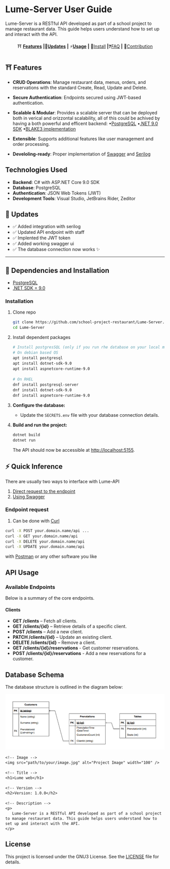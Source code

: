 # Lume-Server User Guide

Lume-Server is a RESTful API developed as part of a school project to manage restaurant data. This guide helps users understand how to set up and interact with the API.
<div align="center">
   
⛩️ [**Features**](#-features) **|**🚩[**Updates**](#-updates) **|** ⚡[**Usage**](#-quick-inference) **|** 🔧[Install](#-dependencies-and-installation)  **|**❓[FAQ](docs/FAQ.md) **|** 🎨[Contribution](docs/CONTRIBUTING.md)

</div>

## ⛩️ Features

- **CRUD Operations**: Manage restaurant data, menus, orders, and reservations with the standard Create, Read, Update and Delete.
- **Secure Authentication**: Endpoints secured using JWT-based authentication.
- **Scalable & Modular**: Provides a scalable server that can be deployed both in verical and orizzontal scalability, all of this could be achived by having a both powerful and efficent backend:
     •[PostgreSQL](https://www.postgresql.org/)
     •[.NET 9.0 SDK](https://dotnet.microsoft.com/en-us/download)
     •[BLAKE3 implementation](https://github.com/BLAKE3-team/BLAKE3)

- **Extensible**: Supports additional features like user management and order processing.
- **Develoling-ready**: Proper implementation of [Swagger](https://swagger.io/) and [Serilog](https://serilog.net)
## Technologies Used

- **Backend**: C# with ASP.NET Core 9.0 SDK
- **Database**: PostgreSQL
- **Authentication**: JSON Web Tokens (JWT)
- **Development Tools**: Visual Studio, JetBrains Rider, Zeditor

## 🚩 Updates

- ✅ Added integration with serilog
- ✅ Updated API endpoint with staff
- ✅ Implented the JWT token
- ✅ Added working swagger ui
- ✅ The database connection now works ✨
---

## 🔧 Dependencies and Installation

- [PostgreSQL](https://www.postgresql.org/download/)
- [.NET SDK = 9.0](https://dotnet.microsoft.com/en-us/download/dotnet/9.0)
### Installation

1. Clone repo

    ```bash
    git clone https://github.com/school-project-restaurant/Lume-Server.git
   cd Lume-Server
    ```

2. Install dependent packages

    ```bash
    # Install postgresSQL (only if you run rhe database on your local machine) and .NET 9.0 SDK
    # On debian based OS
    apt install postgresql
    apt install dotnet-sdk-9.0
    apt install aspnetcore-runtime-9.0

    # On RHEL
    dnf install postgresql-server
    dnf install dotnet-sdk-9.0
    dnf install aspnetcore-runtime-9.0
    ```

3. **Configure the database:**
   - Update the `SECRETS.env` file with your database connection details.
4. **Build and run the project:**
   ```bash
   dotnet build
   dotnet run
   ```
   The API should now be accessible at [http://localhost:5155](http://localhost:5155).

## ⚡ Quick Inference

There are usually two ways to interface with Lume-API
1. [Direct request to the endpoint](endpoint-request)
2. [Using Swagger](#Swagger)

### Endpoint request
1. Can be done with [Curl](https://curl.se)
```bash
curl -X POST your.domain.name/api ...
curl -X GET your.domain.name/api
curl -X DELETE your.domain.name/api
curl -X UPDATE your.domain.name/api
```
with [Postman](https://www.postman.com)
or any other software you like

## API Usage

### Available Endpoints

Below is a summary of the core endpoints.

#### Clients
- **GET /clients** – Fetch all clients.
- **GET /clients/{id}** – Retrieve details of a specific client.
- **POST /clients** – Add a new client.
- **PATCH /clients/{id}** – Update an existing client.
- **DELETE /clients/{id}** – Remove a client.
- **GET /clients/{id}/reservations** - Get customer reservations.
- **POST /clients/{id}/reservations** - Add a new reservations for a customer.

## Database Schema

The database structure is outlined in the diagram below:

<p>
   <img src="assets/database-model.png">
</p>

<!DOCTYPE html>
<html lang="en">
<head>
    <meta charset="UTF-8">
    <meta name="viewport" content="width=device-width, initial-scale=1.0">
    <title>Project README</title>
</head>
<body>

    <!-- Image -->
    <img src="path/to/your/image.jpg" alt="Project Image" width="100" />

    <!-- Title -->
    <h1>Lume web</h1>

    <!-- Version -->
    <h2>Version: 1.0.0</h2>

    <!-- Description -->
    <p>
       Lume-Server is a RESTful API developed as part of a school project to manage restaurant data. This guide helps users understand how to set up and interact with the API.
    </p>

</body>
</html>


## License

This project is licensed under the GNU3 License. See the [LICENSE](LICENSE) file for details.

